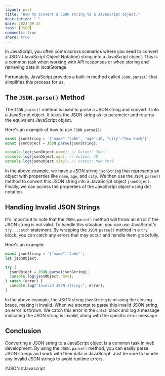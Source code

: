 ```yaml
---
layout: post
title: "How to convert a JSON string to a JavaScript object."
description: " "
date: 2023-09-24
tags: [JSON]
comments: true
share: true
---
```


In JavaScript, you often come across scenarios where you need to convert a JSON (JavaScript Object Notation) string into a JavaScript object. This is a common task when working with API responses or when storing and retrieving data in localStorage.

Fortunately, JavaScript provides a built-in method called `JSON.parse()` that simplifies this process for us.

## The `JSON.parse()` Method

The `JSON.parse()` method is used to parse a JSON string and convert it into a JavaScript object. It takes the JSON string as its parameter and returns the equivalent JavaScript object.

Here's an example of how to use `JSON.parse()`:

```javascript
const jsonString = '{"name":"John", "age":30, "city":"New York"}';
const jsonObject = JSON.parse(jsonString);

console.log(jsonObject.name); // Output: John
console.log(jsonObject.age); // Output: 30
console.log(jsonObject.city); // Output: New York
```

In the above example, we have a JSON string `jsonString` that represents an object with properties like `name`, `age`, and `city`. We then use the `JSON.parse()` method to convert this JSON string into a JavaScript object `jsonObject`. Finally, we can access the properties of the JavaScript object using dot notation.

## Handling Invalid JSON Strings

It's important to note that the `JSON.parse()` method will throw an error if the JSON string is not valid. To handle this situation, you can use JavaScript's `try...catch` statement. By wrapping the `JSON.parse()` method in a `try` block, you can catch any errors that may occur and handle them gracefully.

Here's an example:

```javascript
const jsonString = '{"name":"John"';
let jsonObject;

try {
  jsonObject = JSON.parse(jsonString);
  console.log(jsonObject.name);
} catch (error) {
  console.log("Invalid JSON string:", error);
}
```

In the above example, the JSON string `jsonString` is missing the closing brace, making it invalid. When we attempt to parse this invalid JSON string, an error is thrown. We catch this error in the `catch` block and log a message indicating the JSON string is invalid, along with the specific error message.

## Conclusion

Converting a JSON string to a JavaScript object is a common task in web development. By using the `JSON.parse()` method, you can easily parse JSON strings and work with their data in JavaScript. Just be sure to handle any invalid JSON strings to avoid runtime errors.

#JSON #Javascript